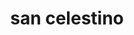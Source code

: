 ---
title: "san celestino"
url: /barcelona/san-celestino-calle-sucre/
shop: piezas de automóviles
---